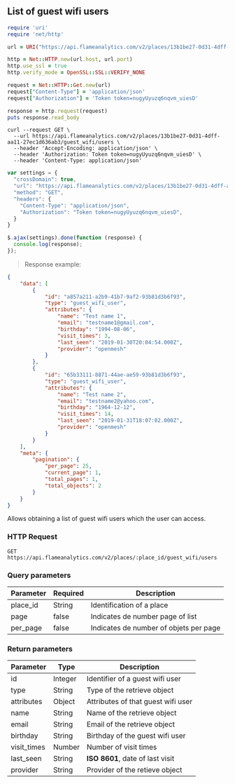 ## List of guest wifi users

```ruby
require 'uri'
require 'net/http'

url = URI("https://api.flameanalytics.com/v2/places/13b1be27-0d31-4dff-aa11-27ec1d636ab3/guest_wifi/users")

http = Net::HTTP.new(url.host, url.port)
http.use_ssl = true
http.verify_mode = OpenSSL::SSL::VERIFY_NONE

request = Net::HTTP::Get.new(url)
request["Content-Type"] = 'application/json'
request["Authorization"] = 'Token token=nugyUyuzq6nqvm_uiesD'

response = http.request(request)
puts response.read_body
```

```shell
curl --request GET \
  --url https://api.flameanalytics.com/v2/places/13b1be27-0d31-4dff-aa11-27ec1d636ab3/guest_wifi/users \
  --header 'Accept-Encoding: application/json' \
  --header 'Authorization: Token token=nugyUyuzq6nqvm_uiesD' \
  --header 'Content-Type: application/json'
```

```javascript
var settings = {
  "crossDomain": true,
  "url": "https://api.flameanalytics.com/v2/places/13b1be27-0d31-4dff-aa11-27ec1d636ab3/guest_wifi/users",
  "method": "GET",
  "headers": {
    "Content-Type": "application/json",
    "Authorization": "Token token=nugyUyuzq6nqvm_uiesD",
  }
}

$.ajax(settings).done(function (response) {
  console.log(response);
});
```

> Response example:

```json
{
    "data": [
        {
            "id": "a857a211-a2b9-41b7-9af2-93b81d3b6f93",
            "type": "guest_wifi_user",
            "attributes": {
                "name": "Test name 1",
                "email": "testname1@gmail.com",
                "birthday": "1994-08-06",
                "visit_times": 3,
                "last_seen": "2019-01-30T20:04:54.000Z",
                "provider": "openmesh"
            }
        },
        {
            "id": "65b33111-8871-44ae-ae59-93b81d3b6f93",
            "type": "guest_wifi_user",
            "attributes": {
                "name": "Test name 2",
                "email": "testname2@yahoo.com",
                "birthday": "1964-12-12",
                "visit_times": 14,
                "last_seen": "2019-01-31T18:07:02.000Z",
                "provider": "openmesh"
            }
        }
    ],
    "meta": {
        "pagination": {
            "per_page": 25,
            "current_page": 1,
            "total_pages": 1,
            "total_objects": 2
        }
    }
}
```

Allows obtaining a list of guest wifi users which the user can access.

### HTTP Request

`GET https://api.flameanalytics.com/v2/places/:place_id/guest_wifi/users`

### Query parameters

Parameter | Required | Description
--------- | ------- | -----------
place_id | String | Identification of a place
page | false | Indicates de number page of list
per_page | false | Indicates de number of objets per page


### Return parameters

Parameter | Type | Description
--------- | ------- | -----------
id | Integer | Identifier of a guest wifi user
type | String | Type of the retrieve object
attributes | Object | Attributes of that guest wifi user
name | String | Name of the retrieve object
email | String | Email of the retrieve object
birthday | String | Birthday of the guest wifi user
visit_times | Number | Number of visit times
last_seen | String | **ISO 8601**, date of last visit
provider | String | Provider of the retieve object